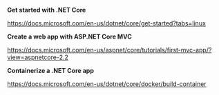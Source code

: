 <b>Get started with .NET Core</b>

https://docs.microsoft.com/en-us/dotnet/core/get-started?tabs=linux

<b>Create a web app with ASP.NET Core MVC</b>

https://docs.microsoft.com/en-us/aspnet/core/tutorials/first-mvc-app/?view=aspnetcore-2.2

<b>Containerize a .NET Core app</b>

https://docs.microsoft.com/en-us/dotnet/core/docker/build-container
